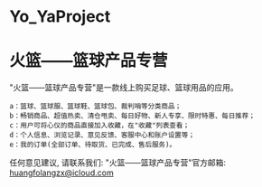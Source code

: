 # Yo_YaProject
# 火篮——篮球产品专营

  "火篮——篮球产品专营"是一款线上购买足球、篮球用品的应用。

    a：篮球、篮球服、篮球鞋、篮球包、裁判哨等分类商品；
    b：畅销商品、超值热卖、清仓甩卖、每日好物、新人专享、限时特惠、每日推荐；
    c：用户可将心仪的商品直接加入收藏，在"收藏"列表查看；
    d：个人信息、浏览记录、意见反馈、客服中心和账户设置等；
    e：我的订单(全部订单、待取货、已完成、售后服务)。

  任何意见建议, 请联系我们: 
  "火篮——篮球产品专营"官方邮箱: huangfolangzx@icloud.com
